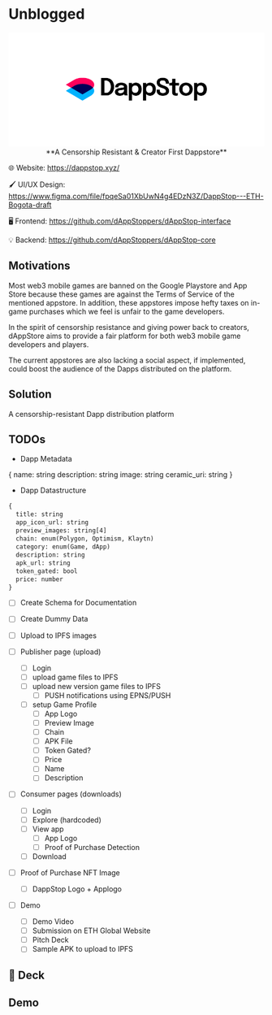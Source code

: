 # Unblogged

<p align="center">
<a href="https://weathered-limit-7676.on.fleek.co/">
<img src="https://raw.githubusercontent.com/dAppStoppers/.github/main/profile/assets/DappStop-Banner.png"/>
</a>
**A Censorship Resistant & Creator First Dappstore**

🌐 Website: <https://dappstop.xyz/>

🖌️ UI/UX Design: <https://www.figma.com/file/fpqeSa01XbUwN4g4EDzN3Z/DappStop---ETH-Bogota-draft>

🖥️ Frontend: <https://github.com/dAppStoppers/dAppStop-interface>

💡 Backend: <https://github.com/dAppStoppers/dAppStop-core>

## Motivations

Most web3 mobile games are banned on the Google Playstore and App Store because these games are against the Terms of Service of the mentioned appstore. In addition, these appstores impose hefty taxes on in-game purchases which we feel is unfair to the game developers.

In the spirit of censorship resistance and giving power back to creators, dAppStore aims to provide a fair platform for both web3 mobile game developers and players.

The current appstores are also lacking a social aspect, if implemented, could boost the audience of the Dapps distributed on the platform.

## Solution

A censorship-resistant Dapp distribution platform

## TODOs

- Dapp Metadata

{
name: string
description: string
image: string
ceramic_uri: string
}

- Dapp Datastructure

```tx
{
  title: string
  app_icon_url: string
  preview_images: string[4]
  chain: enum(Polygon, Optimism, Klaytn)
  category: enum(Game, dApp)
  description: string
  apk_url: string
  token_gated: bool
  price: number
}

```

- [ ] Create Schema for Documentation
- [ ] Create Dummy Data

- [ ] Upload to IPFS images

- [ ] Publisher page (upload)

  - [ ] Login
  - [ ] upload game files to IPFS
  - [ ] upload new version game files to IPFS
    - [ ] PUSH notifications using EPNS/PUSH
  - [ ] setup Game Profile
    - [ ] App Logo
    - [ ] Preview Image
    - [ ] Chain
    - [ ] APK File
    - [ ] Token Gated?
    - [ ] Price
    - [ ] Name
    - [ ] Description

- [ ] Consumer pages (downloads)

  - [ ] Login
  - [ ] Explore (hardcoded)
  - [ ] View app
    - [ ] App Logo
    - [ ] Proof of Purchase Detection
  - [ ] Download

- [ ] Proof of Purchase NFT Image

  - [ ] DappStop Logo + Applogo

- [ ] Demo
  - [ ] Demo Video
  - [ ] Submission on ETH Global Website
  - [ ] Pitch Deck
  - [ ] Sample APK to upload to IPFS

## 📑 Deck

## Demo
